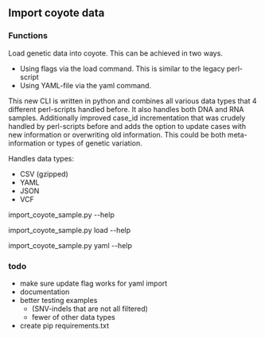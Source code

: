## Import coyote data

### Functions
Load genetic data into coyote. This can be achieved in two ways.
* Using flags via the load command. This is similar to the legacy perl-script
* Using YAML-file via the yaml command.

This new CLI is written in python and combines all various data types that 4 different perl-scripts handled before. It also handles both DNA and RNA samples. Additionally improved case_id incrementation that was crudely handled by perl-scripts before and adds the option to update cases with new information or overwriting old information. This could be both meta-information or types of genetic variation.

Handles data types:
* CSV (gzipped)
* YAML
* JSON
* VCF

import_coyote_sample.py --help

import_coyote_sample.py load --help

import_coyote_sample.py yaml --help


### todo
* make sure update flag works for yaml import
* documentation
* better testing examples 
  * (SNV-indels that are not all filtered)
  * fewer of other data types
* create pip requirements.txt

	
